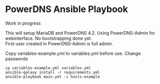 # PowerDNS Ansible Playbook

Work in progress  

This will setup MariaDB and PowerDNS 4.2. Using PowerDNS-Admin for webinterface. No bootstrapping done yet.  
First user created in PowerDNS-Admin is full admin.

Copy variables-example.yml to variables.yml before use. Change passwords


```
cp variables-example.yml variables.yml
ansible-galaxy install -r requirements.yml
ansible-playbook main.yml -i hosts-example
```